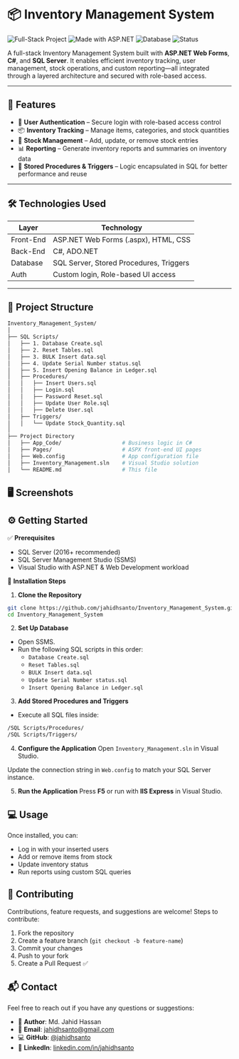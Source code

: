 # 📦 Inventory Management System

![Full-Stack Project](https://img.shields.io/badge/Type-Full--Stack-blueviolet)
![Made with ASP.NET](https://img.shields.io/badge/Made%20With-ASP.NET-blue)
![Database](https://img.shields.io/badge/Database-SQL%20Server-greenlight)
![Status](https://img.shields.io/badge/Status-In_Progress-yellow)

A full-stack Inventory Management System built with **ASP.NET Web Forms**, **C#**, and **SQL Server**. It enables efficient inventory tracking, user management, stock operations, and custom reporting—all integrated through a layered architecture and secured with role-based access.

---

## 🚀 Features

- 🔐 **User Authentication** – Secure login with role-based access control
- 📦 **Inventory Tracking** – Manage items, categories, and stock quantities
- 🔄 **Stock Management** – Add, update, or remove stock entries
- 📊 **Reporting** – Generate inventory reports and summaries on inventory data
- 🧠 **Stored Procedures & Triggers** – Logic encapsulated in SQL for better performance and reuse

---

## 🛠️ Technologies Used

| Layer     | Technology                              |
| --------- | --------------------------------------- |
| Front-End | ASP.NET Web Forms (.aspx), HTML, CSS    |
| Back-End  | C#, ADO.NET                             |
| Database  | SQL Server, Stored Procedures, Triggers |
| Auth      | Custom login, Role-based UI access      |

---

## 📂 Project Structure

```bash
Inventory_Management_System/
│
├── SQL Scripts/
│   ├── 1. Database Create.sql
│   ├── 2. Reset Tables.sql
│   ├── 3. BULK Insert data.sql
│   ├── 4. Update Serial Number status.sql
│   ├── 5. Insert Opening Balance in Ledger.sql
│   ├── Procedures/
│   │   ├── Insert Users.sql
│   │   ├── Login.sql
│   │   ├── Password Reset.sql
│   │   ├── Update User Role.sql
│   │   ├── Delete User.sql
│   ├── Triggers/
│   │   └── Update Stock_Quantity.sql
│
├── Project Directory
│   ├── App_Code/                   # Business logic in C#
│   ├── Pages/                      # ASPX front-end UI pages
│   ├── Web.config                  # App configuration file
│   ├── Inventory_Management.sln    # Visual Studio solution
│   └── README.md                   # This file
```

## 🖥️ Screenshots


## ⚙️ Getting Started
✅ **Prerequisites**
- SQL Server (2016+ recommended)
- SQL Server Management Studio (SSMS)
- Visual Studio with ASP.NET & Web Development workload

🧪 **Installation Steps**
1. **Clone the Repository**

```bash
git clone https://github.com/jahidhsanto/Inventory_Management_System.git
cd Inventory_Management_System
```

2. **Set Up Database**
- Open SSMS.
- Run the following SQL scripts in this order:
   - `Database Create.sql`
   - `Reset Tables.sql`
   - `BULK Insert data.sql`
   - `Update Serial Number status.sql`
   - `Insert Opening Balance in Ledger.sql` 

3. **Add Stored Procedures and Triggers**
- Execute all SQL files inside:
```bash
/SQL Scripts/Procedures/
/SQL Scripts/Triggers/
```

4. **Configure the Application**
Open `Inventory_Management.sln` in Visual Studio.

Update the connection string in `Web.config` to match your SQL Server instance.

5. **Run the Application**
Press **F5** or run with **IIS Express** in Visual Studio.

## 💻 Usage
Once installed, you can:

- Log in with your inserted users
- Add or remove items from stock
- Update inventory status
- Run reports using custom SQL queries

## 🙌 Contributing
Contributions, feature requests, and suggestions are welcome!
Steps to contribute:
1. Fork the repository
2. Create a feature branch (`git checkout -b feature-name`)
3. Commit your changes
4. Push to your fork
5. Create a Pull Request ✅

## 📬 Contact

Feel free to reach out if you have any questions or suggestions:

- 👤 **Author**: Md. Jahid Hassan  
- 📧 **Email**: [jahidhsanto@gmail.com](mailto:jahidhsanto@gmail.com)  
- 💻 **GitHub**: [@jahidhsanto](https://github.com/jahidhsanto)  
- 🔗 **LinkedIn**: [linkedin.com/in/jahidhsanto](https://www.linkedin.com/in/jahidhsanto/)  
